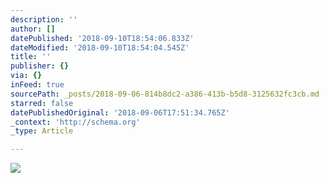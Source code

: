 ```yaml
---
description: ''
author: []
datePublished: '2018-09-10T18:54:06.833Z'
dateModified: '2018-09-10T18:54:04.545Z'
title: ''
publisher: {}
via: {}
inFeed: true
sourcePath: _posts/2018-09-06-814b8dc2-a386-413b-b5d8-3125632fc3cb.md
starred: false
datePublishedOriginal: '2018-09-06T17:51:34.765Z'
_context: 'http://schema.org'
_type: Article

---
```

![](https://the-grid-user-content.s3-us-west-2.amazonaws.com/b2c1800e-a444-441f-901a-cdd547826737.jpg)